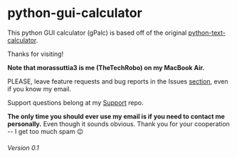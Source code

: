 # python-gui-calculator


This python GUI calculator (gPalc) is based off of the original [python-text-calculator](https://github.com/thetechrobo/python-text-calculator). 

Thanks for visiting!

**Note that morassuttia3 is me (TheTechRobo) on my MacBook Air.**


PLEASE, leave feature requests and bug reports in the Issues [section](https://github.com/thetechrobo/python-text-calculator/issues), even if you know my email.

Support questions belong at my [Support](https://github.com/thetechrobo/support) repo.

**The only time you should ever use my email is if you need to contact me personally.** Even though it sounds obvious.
Thank you for your cooperation -- I get too much spam :wink:


###### Version 0.1